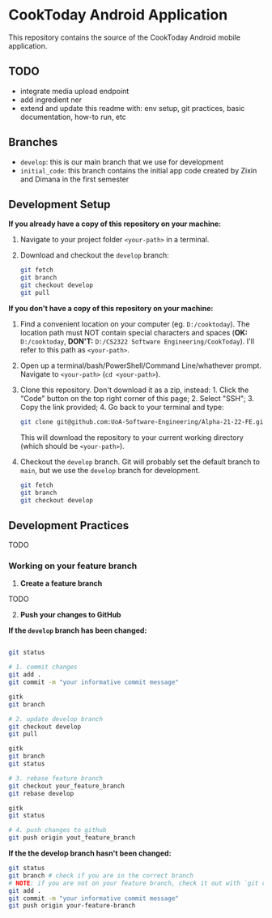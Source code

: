 # CookToday Android Application

This repository contains the source of the CookToday Android mobile application.

## TODO

* integrate media upload endpoint
* add ingredient ner
* extend and update this readme with: env setup, git practices, basic documentation, how-to run, etc

## Branches

* `develop`: this is our main branch that we use for development
* `initial_code`: this branch contains the initial app code created by Zixin and Dimana in the first semester


## Development Setup

**If you already have a copy of this repository on your machine:**

1. Navigate to your project folder `<your-path>` in a terminal.

2. Download and checkout the `develop` branch:
   ```sh
   git fetch
   git branch
   git checkout develop
   git pull
   ```

**If you don't have a copy of this repository on your machine:**

1. Find a convenient location on your computer (eg. `D:/cooktoday`). The location path must NOT contain special characters and spaces (**OK:** `D:/cooktoday`, **DON'T:** `D:/CS2322 Software Engineering/CookToday`). I'll refer to this path as `<your-path>`.

2. Open up a terminal/bash/PowerShell/Command Line/whathever prompt. Navigate to `<your-path>` (`cd <your-path>`).

3. Clone this repository. Don't download it as a zip, instead: 1. Click the "Code" button on the top right corner of this page; 2. Select "SSH"; 3. Copy the link provided; 4. Go back to your terminal and type:
   ```sh
   git clone git@github.com:UoA-Software-Engineering/Alpha-21-22-FE.git .
   ```
   This will download the repository to your current working directory (which should be `<your-path>`).

4. Checkout the `develop` branch. Git will probably set the default branch to `main`, but we use the `develop` branch for development. 
   ```sh
   git fetch
   git branch
   git checkout develop
   ``` 

## Development Practices

TODO

### Working on your feature branch

1. **Create a feature branch**

TODO

2. **Push your changes to GitHub**

**If the `develop` branch has been changed:**

```sh

git status

# 1. commit changes
git add .
git commit -m "your informative commit message"

gitk
git branch

# 2. update develop branch
git checkout develop
git pull

gitk
git branch
git status

# 3. rebase feature branch
git checkout your_feature_branch
git rebase develop

gitk
git status

# 4. push changes to github
git push origin yout_feature_branch
```

**If the the develop branch hasn't been changed:**


```sh
git status
git branch # check if you are in the correct branch
# NOTE: if you are not on your feature branch, check it out with `git checkout your-feature-branch`
git add .
git commit -m "your informative commit message"
git push origin your-feature-branch
```